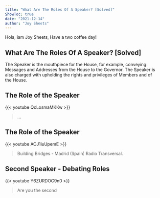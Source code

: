```yaml
---
title: "What Are The Roles Of A Speaker? [Solved]"
ShowToc: true 
date: "2021-12-14"
author: "Joy Sheets" 
---
```


Hola, iam Joy Sheets, Have a two coffee day!
## What Are The Roles Of A Speaker? [Solved]
The Speaker is the mouthpiece for the House, for example, conveying Messages and Addresses from the House to the Governor. The Speaker is also charged with upholding the rights and privileges of Members and of the House.

## The Role of the Speaker
{{< youtube QcLosmaMKKw >}}
>... 

## The Role of the Speaker
{{< youtube ACJ1iuUpemE >}}
>Building Bridges - Madrid (Spain) Radio Transversal.

## Second Speaker - Debating Roles
{{< youtube Y6ZURDOC9n0 >}}
>Are you the second 

